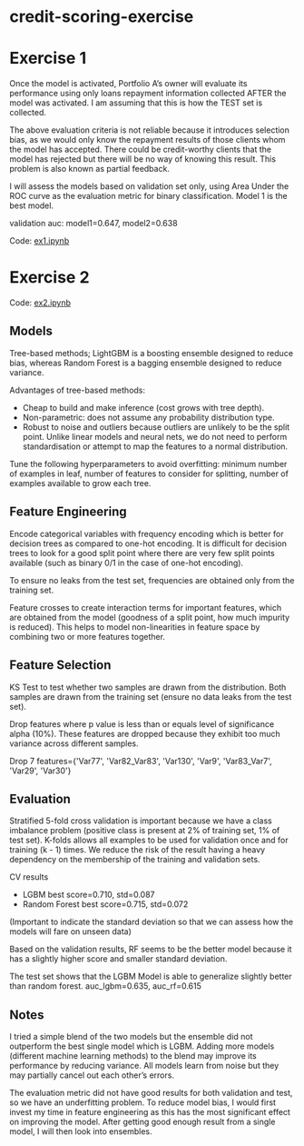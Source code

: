 credit-scoring-exercise
===========================

# Exercise 1

Once the model is activated, Portfolio A’s owner will evaluate its performance using only loans repayment information collected AFTER the model was activated. I am assuming that this is how the TEST set is collected.

The above evaluation criteria is not reliable because it introduces selection bias, as we would only know the repayment results of those clients whom the model has accepted. There could be credit-worthy clients that the model has rejected but there will be no way of knowing this result. This problem is also known as partial feedback.

I will assess the models based on validation set only, using Area Under the ROC curve as the evaluation metric for binary classification. Model 1 is the best model.

validation auc: model1=0.647, model2=0.638

Code: [ex1.ipynb](ex1.ipynb) 

# Exercise 2

Code: [ex2.ipynb](ex2.ipynb)
               
## Models
Tree-based methods; LightGBM is a boosting ensemble designed to reduce bias, whereas Random Forest is a bagging ensemble designed to reduce variance.

Advantages of tree-based methods:
- Cheap to build and make inference (cost grows with tree depth).
- Non-parametric: does not assume any probability distribution type.
- Robust to noise and outliers because outliers are unlikely to be the split point. Unlike linear models and neural nets, we do not need to perform standardisation or attempt to map the features to a normal distribution.

Tune the following hyperparameters to avoid overfitting: minimum number of examples in leaf, number of features to consider for splitting, number of examples available to grow each tree. 

## Feature Engineering
Encode categorical variables with frequency encoding which is better for decision trees as compared to one-hot encoding. It is difficult for decision trees to look for a good split point where there are very few split points available (such as binary 0/1 in the case of one-hot encoding).

To ensure no leaks from the test set, frequencies are obtained only from the training set.

Feature crosses to create interaction terms for important features, which are obtained from the model (goodness of a split point, how much impurity is reduced). This helps to model non-linearities in feature space by combining two or more features together.

## Feature Selection
KS Test to test whether two samples are drawn from the distribution. Both samples are drawn from the training set (ensure no data leaks from the test set).

Drop features where p value is less than or equals level of significance alpha (10%). These features are dropped because they exhibit too much variance across different samples.

Drop 7 features={'Var77', 'Var82_Var83', 'Var130', 'Var9', 'Var83_Var7', 'Var29', 'Var30'}

## Evaluation
Stratified 5-fold cross validation is important because we have a class imbalance problem (positive class is present at 2% of training set, 1% of test set). K-folds allows all examples to be used for validation once and for training (k - 1) times. We reduce the risk of the result having a heavy dependency on the membership of the training and validation sets.

CV results
- LGBM best score=0.710, std=0.087
- Random Forest best score=0.715, std=0.072

(Important to indicate the standard deviation so that we can assess how the models will fare on unseen data)

Based on the validation results, RF seems to be the better model because it has a slightly higher score and smaller standard deviation. 

The test set shows that the LGBM Model is able to generalize slightly better than random forest.
auc_lgbm=0.635, auc_rf=0.615

## Notes
I tried a simple blend of the two models but the ensemble did not outperform the best single model which is LGBM. Adding more models (different machine learning methods) to the blend may improve its performance by reducing variance. All models learn from noise but they may partially cancel out each other’s errors.

The evaluation metric did not have good results for both validation and test, so we have an underfitting problem. To reduce model bias, I would first invest my time in feature engineering as this has the most significant effect on improving the model. After getting good enough result from a single model, I will then look into ensembles.
